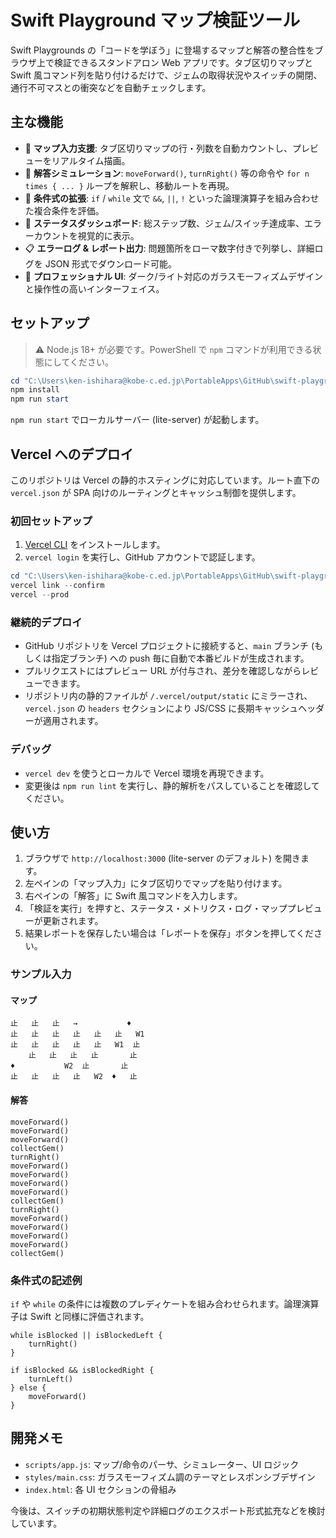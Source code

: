 # Swift Playground マップ検証ツール

Swift Playgrounds の「コードを学ぼう」に登場するマップと解答の整合性をブラウザ上で検証できるスタンドアロン Web アプリです。タブ区切りマップと Swift 風コマンド列を貼り付けるだけで、ジェムの取得状況やスイッチの開閉、通行不可マスとの衝突などを自動チェックします。

## 主な機能

- 🧭 **マップ入力支援**: タブ区切りマップの行・列数を自動カウントし、プレビューをリアルタイム描画。
- 🧪 **解答シミュレーション**: `moveForward()`, `turnRight()` 等の命令や `for n times { ... }` ループを解釈し、移動ルートを再現。
- 🔀 **条件式の拡張**: `if` / `while` 文で `&&`, `||`, `!` といった論理演算子を組み合わせた複合条件を評価。
- 🧝 **ステータスダッシュボード**: 総ステップ数、ジェム/スイッチ達成率、エラーカウントを視覚的に表示。
- 📋 **エラーログ & レポート出力**: 問題箇所をローマ数字付きで列挙し、詳細ログを JSON 形式でダウンロード可能。
- 🎨 **プロフェッショナル UI**: ダーク/ライト対応のガラスモーフィズムデザインと操作性の高いインターフェイス。

## セットアップ

> ⚠️ Node.js 18+ が必要です。PowerShell で `npm` コマンドが利用できる状態にしてください。

```powershell
cd "C:\Users\ken-ishihara@kobe-c.ed.jp\PortableApps\GitHub\swift-playgrounds-toolkit"
npm install
npm run start
```

`npm run start` でローカルサーバー (lite-server) が起動します。

## Vercel へのデプロイ

このリポジトリは Vercel の静的ホスティングに対応しています。ルート直下の `vercel.json` が SPA 向けのルーティングとキャッシュ制御を提供します。

### 初回セットアップ

1. [Vercel CLI](https://vercel.com/cli) をインストールします。
2. `vercel login` を実行し、GitHub アカウントで認証します。

```powershell
cd "C:\Users\ken-ishihara@kobe-c.ed.jp\PortableApps\GitHub\swift-playgrounds-toolkit"
vercel link --confirm
vercel --prod
```

### 継続的デプロイ

- GitHub リポジトリを Vercel プロジェクトに接続すると、`main` ブランチ (もしくは指定ブランチ) への push 毎に自動で本番ビルドが生成されます。
- プルリクエストにはプレビュー URL が付与され、差分を確認しながらレビューできます。
- リポジトリ内の静的ファイルが `/.vercel/output/static` にミラーされ、`vercel.json` の `headers` セクションにより JS/CSS に長期キャッシュヘッダーが適用されます。

### デバッグ

- `vercel dev` を使うとローカルで Vercel 環境を再現できます。
- 変更後は `npm run lint` を実行し、静的解析をパスしていることを確認してください。
## 使い方

1. ブラウザで `http://localhost:3000` (lite-server のデフォルト) を開きます。
2. 左ペインの「マップ入力」にタブ区切りでマップを貼り付けます。
3. 右ペインの「解答」に Swift 風コマンドを入力します。
4. 「検証を実行」を押すと、ステータス・メトリクス・ログ・マッププレビューが更新されます。
5. 結果レポートを保存したい場合は「レポートを保存」ボタンを押してください。

### サンプル入力

#### マップ

```
止	止	止	→			♦
止	止	止	止	止	止	W1
止	止	止	止	止	W1	止
	止	止	止	止		止
♦			W2	止		止
止	止	止	止	W2	♦	止
```

#### 解答

```
moveForward()
moveForward()
moveForward()
collectGem()
turnRight()
moveForward()
moveForward()
moveForward()
moveForward()
collectGem()
turnRight()
moveForward()
moveForward()
moveForward()
moveForward()
collectGem()
```

### 条件式の記述例

`if` や `while` の条件には複数のプレディケートを組み合わせられます。論理演算子は Swift と同様に評価されます。

```
while isBlocked || isBlockedLeft {
	turnRight()
}

if isBlocked && isBlockedRight {
	turnLeft()
} else {
	moveForward()
}
```

## 開発メモ

- `scripts/app.js`: マップ/命令のパーサ、シミュレーター、UI ロジック
- `styles/main.css`: ガラスモーフィズム調のテーマとレスポンシブデザイン
- `index.html`: 各 UI セクションの骨組み

今後は、スイッチの初期状態判定や詳細ログのエクスポート形式拡充などを検討しています。

